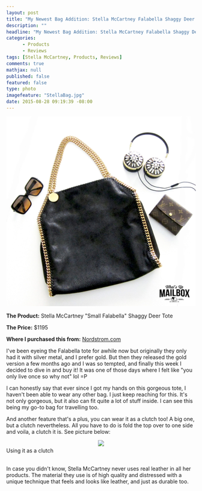 ```yaml
---
layout: post
title: "My Newest Bag Addition: Stella McCartney Falabella Shaggy Deer Tote!"
description: ""
headline: "My Newest Bag Addition: Stella McCartney Falabella Shaggy Deer Tote!"
categories: 
      - Products
      - Reviews
tags: [Stella McCartney, Products, Reviews]
comments: true
mathjax: null
published: false
featured: false
type: photo
imagefeature: "StellaBag.jpg"
date: 2015-08-28 09:19:39 -08:00
---
```


<center><img src="/images/StellaBag.jpg"></center>
<p><b>The Product:</b> Stella McCartney "Small Falabella" Shaggy Deer Tote</p>
<p><b>The Price:</b> $1195</p>
<p><b>Where I purchased this from:</b> <a href="http://shop.nordstrom.com" target="_blank">Nordstrom.com</a>

<br>

<p>I've been eyeing the Falabella tote for awhile now but originally they only had it with silver metal, and I prefer gold. But then they released the gold version a few months ago and I was so tempted, and finally this week I decided to dive in and buy it! It was one of those days where I felt like "you only live once so why not" lol =P</p>

<p>I can honestly say that ever since I got my hands on this gorgeous tote, I haven't been able to wear any other bag. I just keep reaching for this. It's not only gorgeous, but it also can fit quite a lot of stuff inside. I can see this being my go-to bag for travelling too.</p>

<p>And another feature that's a plus, you can wear it as a clutch too! A big one, but a clutch nevertheless. All you have to do is fold the top over to one side and voila, a clutch it is. See picture below:</p>

<center><img src="/images/StellaBagClutch.jpg"></center>
<figcaption>Using it as a clutch</figcaption>

<br>

<p>In case you didn't know, Stella McCartney never uses real leather in all her products. The material they use is of high quality and distressed with a unique technique that feels and looks like leather, and just as durable too.</p>

